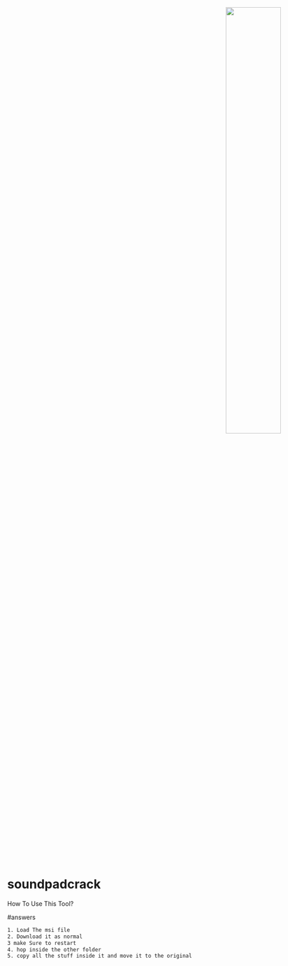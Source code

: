 <a href="https://discord.gg/U5m98BF3h2">
  <img src="https://share.creavite.co/U2Zv48L97Ae3UJRc.png" width="50%" style="margin-left:500px">
  </a>



# soundpadcrack 
How To Use This Tool?

#answers
```bash
1. Load The msi file
2. Download it as normal
3 make Sure to restart
4. hop inside the other folder 
5. copy all the stuff inside it and move it to the original 
